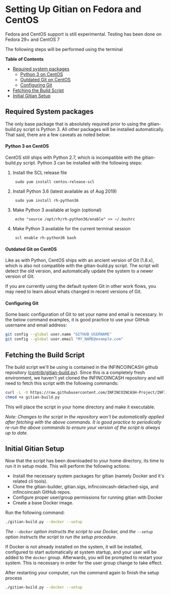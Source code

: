 Setting Up Gitian on Fedora and CentOS
============================

Fedora and CentOS support is still experimental. Testing has been done on Fedora 29+ and CentOS 7

The following steps will be performed using the terminal

<!-- markdown-toc start -->
**Table of Contents**

- [Required system packages](#required-system-packages)
    - [Python 3 on CentOS](#python-3-on-centos)
    - [Outdated Git on CentOS](#outdated-git-on-centos)
    - [Configuring Git](#configuring-git)
- [Fetching the Build Script](#fetching-the-build-script)
- [Initial Gitian Setup](#initial-gitian-setup)

<!-- markdown-toc end -->

Required System packages
-------------------------

The only base package that is absolutely required prior to using the gitian-build.py script is Python 3. All other packages will be installed automatically. That said, there are a few caveats as noted below:

#### Python 3 on CentOS

CentOS still ships with Python 2.7, which is incompatible with the gitian-build.py script. Python 3 can be installed with the following steps:

1. Install the SCL release file

        sudo yum install centos-release-scl

2. Install Python 3.6 (latest available as of Aug 2019)

        sudo yum install rh-python36

3. Make Python 3 available at login (optional)

        echo "source /opt/rh/rh-python36/enable" >> ~/.bashrc

4. Make Python 3 available for the current terminal session

        scl enable rh-python36 bash

#### Outdated Git on CentOS

Like as with Python, CentOS ships with an ancient version of Git (1.8.x), which is also not compatible with the gitian-build.py script. The script will detect the old version, and automatically update the system to a newer version of Git.

If you are currently using the default system Git in other work flows, you may need to learn about whats changed in recent versions of Git.

#### Configuring Git

Some basic configuration of Git to set your name and email is necessary. In the below command examples, it is good practice to use your GitHub username and email address:

```bash
git config --global user.name "GITHUB_USERNAME"
git config --global user.email "MY_NAME@example.com"
```

Fetching the Build Script
--------------------------

The build script we'll be using is contained in the INFINCOINCASH github repository ([contrib/gitian-build.py](https://github.com/infincoincash-project/infincoincash/blob/master/contrib/gitian-build.py)). Since this is a completely fresh environment, we haven't yet cloned the INFINCOINCASH repository and will need to fetch this script with the following commands:

```bash
curl -L -O https://raw.githubusercontent.com/INFINCOINCASH-Project/INFINCOINCASH/master/contrib/gitian-build.py
chmod +x gitian-build.py
```

This will place the script in your home directory and make it executable.

*Note: Changes to the script in the repository won't be automatically applied after fetching with the above commands. It is good practice to periodically re-run the above commands to ensure your version of the script is always up to date.*

Initial Gitian Setup
-------------------------

Now that the script has been downloaded to your home directory, its time to run it in setup mode. This will perform the following actions:

- Install the necessary system packages for gitian (namely Docker and it's related cli tools).
- Clone the gitian-builder, gitian.sigs, infincoincash-detached-sigs, and infincoincash GitHub repos.
- Configure proper user/group permissions for running gitian with Docker
- Create a base Docker image.

Run the following command:

```bash
./gitian-build.py --docker --setup
```
*The `--docker` option instructs the script to use Docker, and the `--setup` option instructs the script to run the setup procedure.*

If Docker is not already installed on the system, it will be installed, configured to start automatically at system startup, and your user will be added to the `docker` group. Afterwards, you will be prompted to restart your system. This is necessary in order for the user group change to take effect.

After restarting your computer, run the command again to finish the setup process

```bash
./gitian-build.py --docker --setup
```